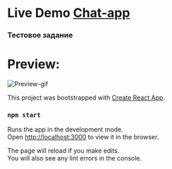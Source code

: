 # Live Demo [Chat-app](https://chat-app-edu.web.app/)

### Тестовое задание
# Preview: 
![Preview-gif](https://giphy.com/gifs/RGSo4KOJX5NjsbUG3n)

This project was bootstrapped with [Create React App](https://github.com/facebook/create-react-app).

### `npm start`

Runs the app in the development mode.<br />
Open [http://localhost:3000](http://localhost:3000) to view it in the browser.

The page will reload if you make edits.<br />
You will also see any lint errors in the console.



